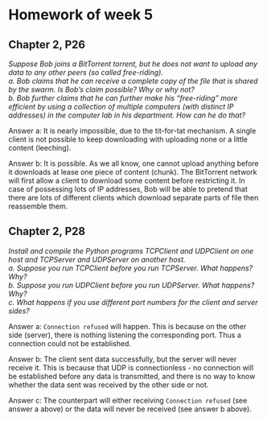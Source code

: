 # Homework of week 5

## Chapter 2, P26

*Suppose Bob joins a BitTorrent torrent, but he does not want to upload any
data to any other peers (so called free-riding).*  
*a. Bob claims that he can receive a complete copy of the file that is shared
by the swarm. Is Bob’s claim possible? Why or why not?*  
*b. Bob further claims that he can further make his “free-riding” more
efficient by using a collection of multiple computers (with distinct IP
addresses) in the computer lab in his department. How can he do that?*

Answer a: It is nearly impossible, due to the tit-for-tat mechanism. A single
client is not possible to keep downloading with uploading none or a little
content (leeching).

Answer b: It is possible. As we all know, one cannot upload anything before it
downloads at lease one piece of content (chunk). The BitTorrent network will
first allow a client to download some content before restricting it. In case
of possessing lots of IP addresses, Bob will be able to pretend that there are
lots of different clients which download separate parts of file then reassemble
them.

## Chapter 2, P28

*Install and compile the Python programs TCPClient and UDPClient on one
host and TCPServer and UDPServer on another host.*  
*a. Suppose you run TCPClient before you run TCPServer. What happens?
Why?*  
*b. Suppose you run UDPClient before you run UDPServer. What happens?
Why?*  
*c. What happens if you use different port numbers for the client and server
sides?*

Answer a: `Connection refused` will happen. This is because on the other side
(server), there is nothing listening the corresponding port. Thus a connection
could not be established.

Answer b: The client sent data successfully, but the server will never receive
it. This is because that UDP is connectionless - no connection will be
established before any data is transmitted, and there is no way to know whether
the data sent was received by the other side or not.

Answer c: The counterpart will either receiving `Connection refused` (see
answer a above) or the data will never be received (see answer b above).
